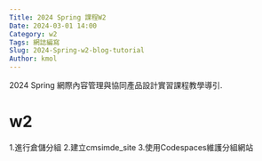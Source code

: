 ```yaml
---
Title: 2024 Spring 課程W2
Date: 2024-03-01 14:00
Category: w2
Tags: 網誌編寫
Slug: 2024-Spring-w2-blog-tutorial
Author: kmol
---
```


2024 Spring 網際內容管理與協同產品設計實習課程教學導引.

<!-- PELICAN_END_SUMMARY -->
# w2
1.進行倉儲分組
2.建立cmsimde_site
3.使用Codespaces維護分組網站